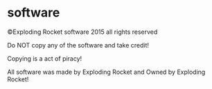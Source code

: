 # software
©Exploding Rocket software 2015 all rights reserved

Do NOT copy any of the software and take credit!
 
 Copying is a act of piracy!
 
All software was made by Exploding Rocket and Owned by Exploding Rocket!




